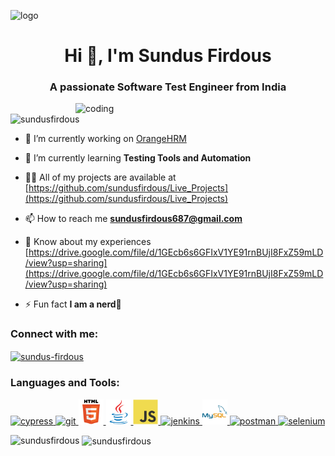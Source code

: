 ![logo](https://github.com/sundusfirdous/sundusfirdous/blob/main/Software%20Test%20Engineer%20(1).png)
<h1 align="center">Hi 👋, I'm Sundus Firdous</h1>
<h3 align="center">A passionate Software Test Engineer from India</h3>
<img align ="right" alt="coding" width="400" src="https://miro.medium.com/v2/resize:fit:828/format:webp/0*yBvA5CnEX3Sd4aod.gif">
<p align="left"> <img src="https://komarev.com/ghpvc/?username=sundusfirdous&label=Profile%20views&color=0e75b6&style=flat" alt="sundusfirdous" /> </p>

- 🔭 I’m currently working on [OrangeHRM](https://github.com/sundusfirdous/Live_Projects)

- 🌱 I’m currently learning **Testing Tools and Automation**

- 👨‍💻 All of my projects are available at [https://github.com/sundusfirdous/Live_Projects](https://github.com/sundusfirdous/Live_Projects)

- 📫 How to reach me **sundusfirdous687@gmail.com**

- 📄 Know about my experiences [https://drive.google.com/file/d/1GEcb6s6GFIxV1YE91rnBUjI8FxZ59mLD/view?usp=sharing](https://drive.google.com/file/d/1GEcb6s6GFIxV1YE91rnBUjI8FxZ59mLD/view?usp=sharing)

- ⚡ Fun fact **I am a nerd🧐**

<h3 align="left">Connect with me:</h3>
<p align="left">
<a href="https://linkedin.com/in/sundus-firdous" target="blank"><img align="center" src="https://raw.githubusercontent.com/rahuldkjain/github-profile-readme-generator/master/src/images/icons/Social/linked-in-alt.svg" alt="sundus-firdous" height="30" width="40" /></a>
</p>

<h3 align="left">Languages and Tools:</h3>
<p align="left"> <a href="https://www.cypress.io" target="_blank" rel="noreferrer"> <img src="https://raw.githubusercontent.com/simple-icons/simple-icons/6e46ec1fc23b60c8fd0d2f2ff46db82e16dbd75f/icons/cypress.svg" alt="cypress" width="40" height="40"/> </a> <a href="https://git-scm.com/" target="_blank" rel="noreferrer"> <img src="https://www.vectorlogo.zone/logos/git-scm/git-scm-icon.svg" alt="git" width="40" height="40"/> </a> <a href="https://www.w3.org/html/" target="_blank" rel="noreferrer"> <img src="https://raw.githubusercontent.com/devicons/devicon/master/icons/html5/html5-original-wordmark.svg" alt="html5" width="40" height="40"/> </a> <a href="https://www.java.com" target="_blank" rel="noreferrer"> <img src="https://raw.githubusercontent.com/devicons/devicon/master/icons/java/java-original.svg" alt="java" width="40" height="40"/> </a> <a href="https://developer.mozilla.org/en-US/docs/Web/JavaScript" target="_blank" rel="noreferrer"> <img src="https://raw.githubusercontent.com/devicons/devicon/master/icons/javascript/javascript-original.svg" alt="javascript" width="40" height="40"/> </a> <a href="https://www.jenkins.io" target="_blank" rel="noreferrer"> <img src="https://www.vectorlogo.zone/logos/jenkins/jenkins-icon.svg" alt="jenkins" width="40" height="40"/> </a> <a href="https://www.mysql.com/" target="_blank" rel="noreferrer"> <img src="https://raw.githubusercontent.com/devicons/devicon/master/icons/mysql/mysql-original-wordmark.svg" alt="mysql" width="40" height="40"/> </a> <a href="https://postman.com" target="_blank" rel="noreferrer"> <img src="https://www.vectorlogo.zone/logos/getpostman/getpostman-icon.svg" alt="postman" width="40" height="40"/> </a> <a href="https://www.selenium.dev" target="_blank" rel="noreferrer"> <img src="https://raw.githubusercontent.com/detain/svg-logos/780f25886640cef088af994181646db2f6b1a3f8/svg/selenium-logo.svg" alt="selenium" width="40" height="40"/> </a> </p>

<p><img align="left" src="https://github-readme-stats.vercel.app/api/top-langs?username=sundusfirdous&show_icons=true&locale=en&layout=compact" alt="sundusfirdous" /></p>

<p>&nbsp;<img align="center" src="https://github-readme-stats.vercel.app/api?username=sundusfirdous&show_icons=true&locale=en" alt="sundusfirdous" /></p>
